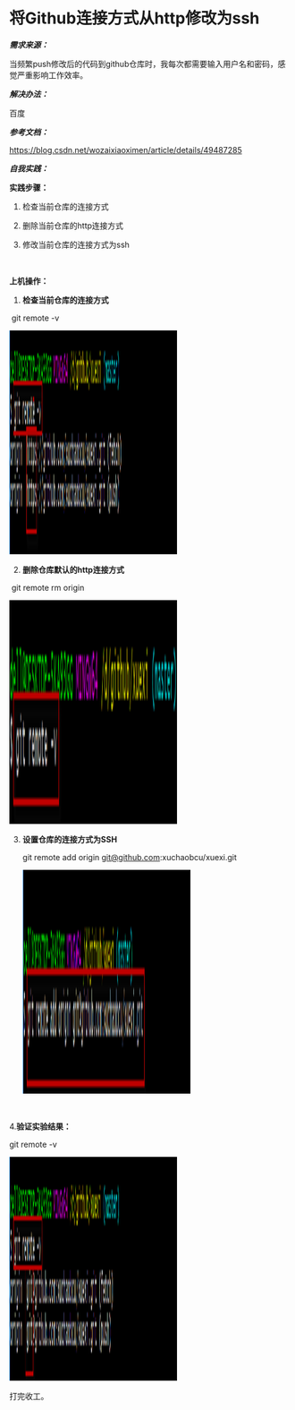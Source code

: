 # 将Github连接方式从http修改为ssh
***需求来源：***

当频繁push修改后的代码到github仓库时，我每次都需要输入用户名和密码，感觉严重影响工作效率。



***解决办法：***

百度



***参考文档：***

https://blog.csdn.net/wozaixiaoximen/article/details/49487285



***自我实践：***

**实践步骤：**

1. 检查当前仓库的连接方式

2. 删除当前仓库的http连接方式

3. 修改当前仓库的连接方式为ssh

   ​

**上机操作：**

1. **检查当前仓库的连接方式**

​       git remote -v​

<img width="300" height="400" src="./picture/02/01 检查连接信息.png"/>



2. **删除仓库默认的http连接方式**

​      git remote rm origin

 <img width="300" height="400" src="./picture/02/02 删除连接信息.png"/>     



3. **设置仓库的连接方式为SSH**

   git remote add origin git@github.com:xuchaobcu/xuexi.git

   <img width="300" height="400" src="./picture/02/03 添加连接信息.png"/>

   ​




4.**验证实验结果：**

git remote -v

<img width="300" height="400" src="./picture/02/04 确认修改后的连接信息.png"/>

打完收工。